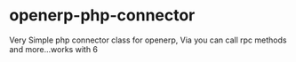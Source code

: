 openerp-php-connector
=====================

Very Simple php connector class for openerp, Via you can call rpc methods and more...works with 6 